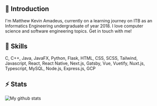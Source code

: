 ## 💬 Introduction
I'm Matthew Kevin Amadeus, currently on a learning journey on ITB as an Informatics Engineering undergraduate of year 2018. I love computer science and software engineering topics. Get in touch with me!

## 🌱 Skills
C, C++, Java, JavaFX, Python, Flask, HTML, CSS, SCSS, Tailwind, Javascript, React, React Native, Next.js, Gatsby, Vue, Vuetify, Nuxt.js, Typescript, MySQL, Node.js, Express.js, GCP

## ⚡ Stats
![My github stats](https://github-readme-stats.vercel.app/api?username=mkamadeus&show_icons=true)

